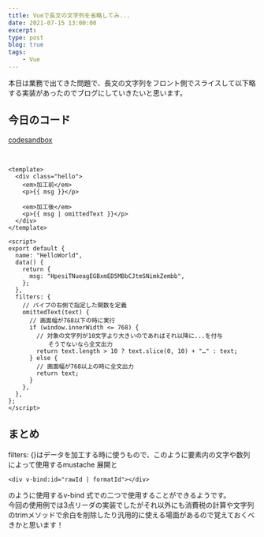 ```yaml
---
title: Vueで長文の文字列を省略してみ...
date: 2021-07-15 13:00:00
excerpt:
type: post
blog: true
tags:
    - Vue
---
```



本日は業務で出てきた問題で、長文の文字列をフロント側でスライスして以下略する実装があったのでブログにしていきたいと思います。
<br>


## 今日のコード
[codesandbox](https://codesandbox.io/s/charming-butterfly-uiget?file=/src/components/HelloWorld.vue)

<br>

```
<template>
  <div class="hello">
    <em>加工前</em>
    <p>{{ msg }}</p>

    <em>加工後</em>
    <p>{{ msg | omittedText }}</p>
  </div>
</template>

<script>
export default {
  name: "HelloWorld",
  data() {
    return {
      msg: "HpesiTNueagEGBxmED5MBbCJtmSNimkZembb",
    };
  },
  filters: {
    // パイプの右側で指定した関数を定義
    omittedText(text) {
      // 画面幅が768以下の時に実行
      if (window.innerWidth <= 768) {
        // 対象の文字列が10文字より大きいのであればそれ以降に...を付与
        　　そうでないなら全文出力
        return text.length > 10 ? text.slice(0, 10) + "…" : text;
      } else {
        // 画面幅が768以上の時に全文出力
        return text;
      }
    },
  },
};
</script>
```

## まとめ
filters: {}はデータを加工する時に使うもので、このように要素内の文字や数列によって使用するmustache 展開と  

```
<div v-bind:id="rawId | formatId"></div>
```

のように使用するv-bind 式での二つで使用することができるようです。  
今回の使用例では3点リーダの実装でしたがそれ以外にも消費税の計算や文字列のtrimメソッドで余白を削除したり汎用的に使える場面があるので覚えておくべきかと思います！